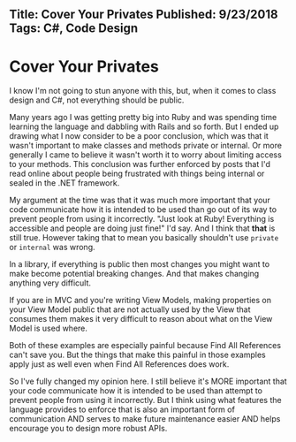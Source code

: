 Title: Cover Your Privates
Published: 9/23/2018
Tags: C#, Code Design
---
# Cover Your Privates
I know I'm not going to stun anyone with this, but, when it comes to class design and C#, not everything should be public.

Many years ago I was getting pretty big into Ruby and was spending time learning the language and dabbling with Rails and so forth.  But I ended up drawing what I now consider to be a poor conclusion, which was that it wasn't important to make classes and methods private or internal.  Or more generally I came to believe it wasn't worth it to worry about limiting access to your methods.  This conclusion was further enforced by posts that I'd read online about people being frustrated with things being internal or sealed in the .NET framework. 

My argument at the time was that it was much more important that your code communicate how it is intended to be used than go out of its way to prevent people from using it incorrectly.  "Just look at Ruby!  Everything is accessible and people are doing just fine!" I'd say.  And I think that **that** is still true.  However taking that to mean you basically shouldn't use `private` or `internal` was wrong.

In a library, if everything is public then most changes you might want to make become potential breaking changes.  And that makes changing anything very difficult.

If you are in MVC and you're writing View Models, making properties on your View Model public that are not actually used by the View that consumes them makes it very difficult to reason about what on the View Model is used where.

Both of these examples are especially painful because Find All References can't save you. But the things that make this painful in those examples apply just as well even when Find All References does work.

So I've fully changed my opinion here.  I still believe it's MORE important that your code communicate how it is intended to be used than attempt to prevent people from using it incorrectly.  But I think using what features the language provides to enforce that is also an important form of communication AND serves to make future maintenance easier AND helps encourage you to design more robust APIs.